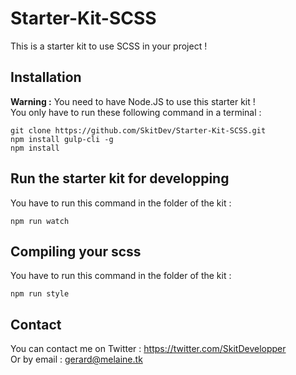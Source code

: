 # Starter-Kit-SCSS

This is a starter kit to use SCSS in your project !

## Installation

**Warning :** You need to have Node.JS to use this starter kit !  
You only have to run these following command in a terminal :
```
git clone https://github.com/SkitDev/Starter-Kit-SCSS.git
npm install gulp-cli -g
npm install
```

## Run the starter kit for developping

You have to run this command in the folder of the kit :
```
npm run watch
```

## Compiling your scss


You have to run this command in the folder of the kit :
```
npm run style
```

## Contact

You can contact me on Twitter : https://twitter.com/SkitDevelopper  
Or by email : gerard@melaine.tk
